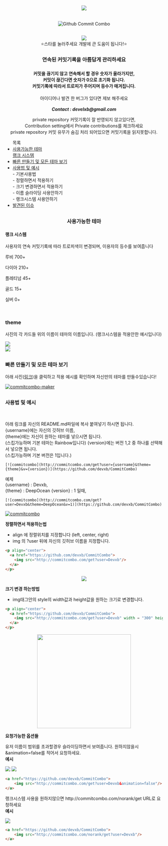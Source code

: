 
<div align = "center">
  <br>
  <a href="https://github.com/devxb/CommitCombo"><img src = "http://commitcombo.com/logo" align="center"/></a> <br><br><br>
  <img src = "http://commitcombo.com/get?user=Devxb&theme=Rainbow-mini" align="center" alt="Github Commit Combo"/>
  <h2></h2>
<a href="https://hits.seeyoufarm.com"><img src="https://hits.seeyoufarm.com/api/count/incr/badge.svg?url=https%3A%2F%2Fgithub.com%2Fdevxb%2FCommitCombo&count_bg=%23212121&title_bg=%231488CC&icon=&icon_color=%231488CC&title=visitor&edge_flat=false"/></a>
</div>
<div align = "center">  ⭐스타를 눌러주세요 개발에 큰 도움이 됩니다!⭐️</div>
<!--<div align="center"><a href="./ENG.md"> English </a></div>--> 
<div align = "center"> 
<h3>연속된 커밋기록을 아름답게 관리하세요<h3> <h4> 커밋을 끊기지 않고 연속해서 할 경우 숫자가 올라가지만, <br> 커밋이 끊긴다면 숫자가 0으로 초기화 됩니다. <br> 커밋기록에 따라서 트로피가 주어지며 등수가 매겨집니다. <br> </h4>
<p> 아이디어나 발견 한 버그가 있다면 제보 해주세요<br><br>
<b><i>Contact : develxb@gmail.com</i></b></p>

<p align = "center">
private repository 커밋기록이 잘 반영되지 않고있다면, <br>
Contribution setting에서 Private contributions를 체크하세요 <br>
private repository 커밋 유무가 숨김 처리 되어있으면 커밋기록을 읽지못합니다.
</p>

</div>

<div>
<ul>
목록
<li>
	<a href = "#availableTheme"> 사용가능한 테마</a><br>
	<a href = "#rankSystem"> 랭크 시스템 </a>
</li>
<li>
	<a href = "#maker"> 빠른 만들기 및 모든 테마 보기</a>
</li>
<li>
	<a href = "#manual"> 사용법 및 예시</a><br>
	- 기본사용법 <br>
	- 정렬하면서 적용하기 <br>
	- 크기 변경하면서 적용하기 <br>
	- 이름 슬라이딩 사용안하기 <br>
	- 랭크시스템 사용안하기 <br>
</li>
<li>
	<a href = "./ISSUELOG.md"> 발견된 이슈 </a>
</li>
</ul>
</div>
<h2></h2>
<div align = "center">
<h3> <a name = "availableTheme"></a>사용가능한 테마</h3>
</div>

<h4> <a name = "rankSystem"></a> 랭크 시스템 </h4>
<p> 사용자의 연속 커밋기록에 따라 트로피색이 변경되며, 이용자의 등수를 보여줍니다</p>
<p> 루비 700+ </p>
<p> 다이아 210+ </p>
<p> 플레티넘 45+ </p>
<p> 골드 15+ </p>
<p> 실버 0+ </p>
<br>
<h3>theme</h3> 
<p> 사진의 각 카드들 위의 이름이 테마의 이름입니다. (랭크시스템을 적용안한 예시입니다) </p>
<img src = "https://user-images.githubusercontent.com/62425964/124747878-6686e080-df5d-11eb-973b-7af0178a93fa.png"/><br>
<img src = "https://user-images.githubusercontent.com/62425964/124747884-67b80d80-df5d-11eb-848b-23516c0b8157.png"/><br>

<h2></h2>

<h3> <a name = "maker"> </a> 빠른 만들기 및 모든 테마 보기</h3>
아래 사진(<a href = "http://commitcombo.com/maker">링크</a>)을 클릭하고 적용 예시를 확인하며 자신만의 테마를 만들수있습니다!

[![commitcombo-maker](https://user-images.githubusercontent.com/62425964/119252836-4d161900-bbe9-11eb-8e30-7984ef18337d.jpeg)](http://commitcombo.com/maker)


<h2></h2>
<h3> <a name = "manual"></a>사용법 및 예시</h3>
<br>
<p>
아래 링크를 자신의 README.md파일에 복사 붙여넣기 하시면 됩니다. <br> 
{username}에는 자신의 깃허브 이름, <br>
{theme}에는 자신이 원하는 테마를 넣으시면 됩니다. <br>
(스킵가능하며 기본 테마는 Rainbow입니다)
{version}에는 버전 1,2 중 하나를 선택해서 넣으면 됩니다. <br>
(스킵가능하며 기본 버전은 1입니다.)
</p>

	[![commitcombo](http://commitcombo.com/get?user={username}&theme={theme}&v={version})](https://github.com/devxb/CommitCombo)

<p> 예제 <br>
{username} : Devxb, <br>
{theme} : DeepOcean
{version} : 1 일때,
</p>

	[![commitcombo](http://commitcombo.com/get?user=Devxb&theme=DeepOcean&v=1)](https://github.com/devxb/CommitCombo)

[![commitcombo](http://commitcombo.com/get?user=Devxb&theme=DeepOcean&v=1)](https://github.com/devxb/CommitCombo)

<b>정렬하면서 적용하는법</b>
	
- align 에 정렬위치를 지정합니다 (left, center, right)    
- img 의 ?user 뒤에 자신의 깃허브 이름을 지정합니다.

```html
<p align="center">
  <a href="https://github.com/devxb/CommitCombo">
    <img src="http://commitcombo.com/get?user=Devxb"/>
  </a>
</p>
```
<p align="center">
  <a href="https://github.com/devxb/CommitCombo">
    <img src="http://commitcombo.com/get?user=Devxb"/>
  </a>
</p>

<b>크기 변경 하는방법</b>

- img태그안의 style의 width값과 height값을 원하는 크기로 변경합니다.

```html
<p align="center">
  <a href="https://github.com/devxb/CommitCombo">
    <img src="http://commitcombo.com/get?user=Devxb" width = "300" height = "auto"/>
  </a>
</p>
```

<p align="center">
  <a href="https://github.com/devxb/CommitCombo">
    <img src="http://commitcombo.com/get?user=Devxb" width = "300" height = "auto"/>
  </a>
</p>

<b>요청가능한 옵션들</b>

<p>
유저 이름이 범위를 초과할경우 슬라이딩하면서 보여줍니다. 원하지않을시 &animation=false를 적어서 요청하세요. <br>
<b> 예시 </b>
</p>
<img src = "http://commitcombo.com/get?user=ABCDEFGHIJKLMNOP&theme=MintChocolate"/> <img src = "http://commitcombo.com/get?user=ABCDEFGHIJKLMNOP&theme=MintChocolate&v=2"/> <br>

```html
<a href="https://github.com/devxb/CommitCombo">
    <img src="http://commitcombo.com/get?user=Devxb&animation=false"/>
</a>
```

<p>
랭크시스템 사용을 원하지않으면 http://commitcombo.com/norank/get URL로 요청하세요<br>
<b> 예시 </b> <br>
</p>
<a href="https://github.com/devxb/CommitCombo">
    <img src="http://commitcombo.com/norank/get?user=Devxb"/>
</a> <br>

```html
<a href="https://github.com/devxb/CommitCombo">
	<img src="http://commitcombo.com/norank/get?user=Devxb"/>
</a>
```